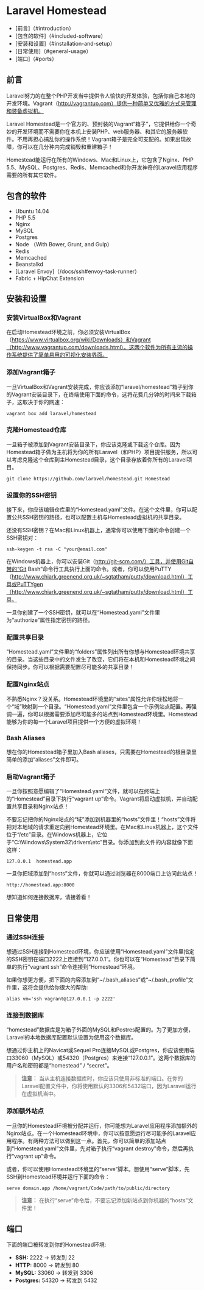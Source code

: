 # Laravel Homestead

- [前言]（#introduction）
- [包含的软件]（#included-software）
- [安装和设置]（#installation-and-setup）
- [日常使用]（#general-usage）
- [端口]（#ports）

<a name="introduction"></a>
## 前言

Laravel努力的在整个PHP开发当中提供令人愉快的开发体验，包括你自己本地的开发环境。Vagrant（http://vagrantup.com）提供一种简单又优雅的方式来管理和装备虚拟机。

Laravel Homestead是一个官方的、预封装的Vagrant“箱子”，它提供给你一个奇妙的开发环境而不需要你在本机上安装PHP、web服务器、和其它的服务器软件。不用再担心搞乱你的操作系统！Vagrant箱子是完全可支配的。如果出现故障，你可以在几分种内完成销毁和重建箱子！

Homestead能运行在所有的Windows、Mac和Linux上，它包含了Nginx、PHP 5.5、MySQL、Postgres、Redis、Memcached和你开发神奇的Laravel应用程序需要的所有其它软件。

<a name="included-software"></a>
## 包含的软件

- Ubuntu 14.04
- PHP 5.5
- Nginx
- MySQL
- Postgres
- Node （With Bower, Grunt, and Gulp）
- Redis
- Memcached
- Beanstalkd
- [Laravel Envoy]（/docs/ssh#envoy-task-runner）
- Fabric + HipChat Extension

<a name="installation-and-setup"></a>
## 安装和设置

### 安装VirtualBox和Vagrant

在启动Homestead环境之前，你必须安装VirtualBox（https://www.virtualbox.org/wiki/Downloads）和Vagrant（http://www.vagrantup.com/downloads.html）。这两个软件为所有主流的操作系统提供了简单易用的可视化安装界面。

### 添加Vagrant箱子

一旦VirtualBox和Vagrant安装完成，你应该添加“laravel/homestead”箱子到你的Vagrant安装目录下，在终端使用下面的命令，这将花费几分钟的时间来下载箱子，这取决于你的网速：

	vagrant box add laravel/homestead

### 克隆Homestead仓库

一旦箱子被添加到Vagrant安装目录下，你应该克隆或下载这个仓库。因为Homestead箱子做为主机将为你的所有Laravel（和PHP）项目提供服务，所以可以考虑克隆这个仓库到主Homestead目录，这个目录存放着你所有的Laravel项目。

	git clone https://github.com/laravel/homestead.git Homestead

### 设置你的SSH密钥

接下来，你应该编辑仓库里的“Homestead.yaml”文件。在这个文件里，你可以配置公共SSH密钥的路径，也可以配置主机与Homestead虚拟机的共享目录。

还没有SSH密钥？在Mac和Linux机器上，通常你可以使用下面的命令创建一个SSH密钥对：

	ssh-keygen -t rsa -C "your@email.com"

在Windows机器上，你可以安装Git（http://git-scm.com/）工具，并使用Git自带的“Git Bash”命令行工具执行上面的命令。或者，你可以使用PuTTY（http://www.chiark.greenend.org.uk/~sgtatham/putty/download.html）工具或PuTTYgen（http://www.chiark.greenend.org.uk/~sgtatham/putty/download.html）工具。

一旦你创建了一个SSH密钥，就可以在“Homestead.yaml”文件里为“authorize”属性指定密钥的路径。

### 配置共享目录

“Homestead.yaml”文件里的“folders”属性列出所有你想与Homestead环境共享的目录。当这些目录中的文件发生了改变，它们将在本机和Homestead环境之间保持同步。你可以根据需要配置尽可能多的共享目录！

### 配置Nginx站点

不熟悉Nginx？没关系。Homestead环境里的“sites”属性允许你轻松地将一个“域”映射到一个目录。“Homestead.yaml”文件里包含一个示例站点配置。再强调一遍，你可以根据需要添加尽可能多的站点到Homestead环境里。Homestead能够为你的每一个Laravel项目提供一个方便的虚拟环境！

### Bash Aliases

想在你的Homestead箱子里加入Bash aliases，只需要在Homestead的根目录里简单的添加“aliases”文件即可。

### 启动Vagrant箱子

一旦你按照意愿编辑了“Homestead.yaml”文件，就可以在终端上的“Homestead”目录下执行“vagrant up”命令。Vagrant将启动虚拟机，并自动配置共享目录和Nginx站点！

不要忘记把你的Nginx站点的“域”添加到机器里的“hosts”文件里！“hosts”文件将把对本地域的请求重定向到Homestead环境里。在Mac和Linux机器上，这个文件位于“/etc”目录。在Windows机器上，它位于“C:\Windows\System32\drivers\etc”目录。你添加到此文件的内容就像下面这样：

	127.0.0.1  homestead.app

一旦你把域添加到“hosts”文件，你就可以通过浏览器在8000端口上访问此站点！

	http://homestead.app:8000

想知道如何连接数据库，请接着看！

<a name="daily-usage"></a>
## 日常使用

### 通过SSH连接

想通过SSH连接到Homestead环境，你应该使用“Homestead.yaml”文件里指定的SSH密钥在端口2222上连接到“127.0.0.1”。你也可以在“Homestead”目录下简单的执行“vagrant ssh”命令连接到“Homestead”环境。

如果你想更方便，把下面的内容添加到“~/.bash_aliases”或“~/.bash_profile”文件里，这将会提供给你很大的帮助:

	alias vm='ssh vagrant@127.0.0.1 -p 2222'

### 连接到数据库

“homestead”数据库是为箱子外面的MySQL和Postres配置的。为了更加方便，Laravel的本地数据库配置默认设置为使用这个数据库。

想通过你主机上的Navicat或Sequel Pro连接MySQL或Postgres，你应该使用端口33060（MySQL）或54320（Postgres）来连接“127.0.0.1”。这两个数据库的用户名和密码都是“homestead” / “secret”。

> **注意：** 当从主机连接数据库时，你应该只使用非标准的端口。在你的Laravel配置文件中，你将使用默认的3306和5432端口，因为Laravel运行在虚拟机当中。

### 添加额外站点

一旦你的Homestead环境被分配并运行，你可能想为Laravel应用程序添加额外的Nginx站点。在一个Homestead环境中，你可以按意愿运行尽可能多的Laravel应用程序。有两种方法可以做到这一点。首先，你可以简单的添加站点到“Homestead.yaml”文件里，先对箱子执行“vagrant destroy”命令，然后再执行“vagrant up”命令。

或者，你可以使用Homestead环境里的“serve”脚本。想使用“serve”脚本，先SSH到Homestead环境并运行下面的命令：

	serve domain.app /home/vagrant/Code/path/to/public/directory

> **注意：** 在执行“serve”命令后，不要忘记添加新站点到你机器的“hosts”文件里！

<a name="ports"></a>
## 端口

下面的端口被转发到你的Homestead环境:

- **SSH:** 2222 -> 转发到 22
- **HTTP:** 8000 -> 转发到 80
- **MySQL:** 33060 -> 转发到 3306
- **Postgres:** 54320 -> 转发到 5432